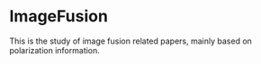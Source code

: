 # ImageFusion
This is the study of image fusion related papers, mainly based on polarization information.
